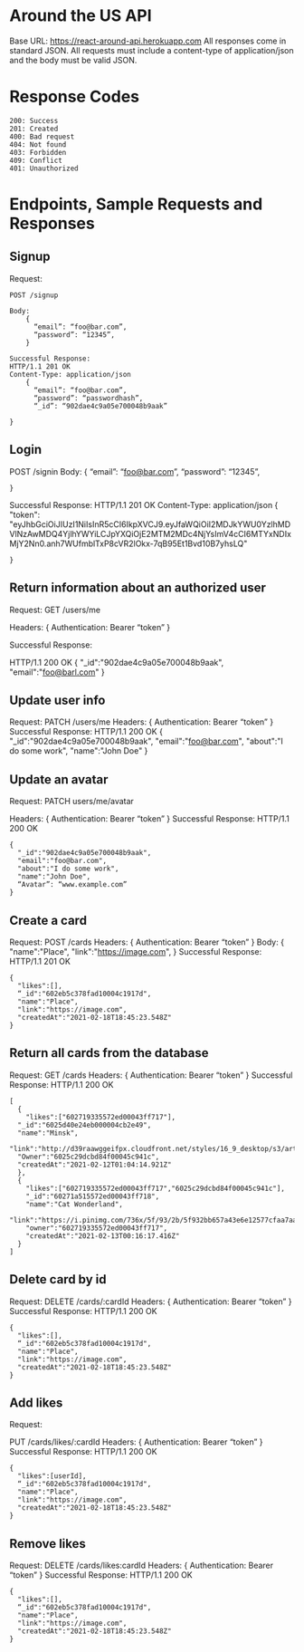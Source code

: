 # Around the US API
Base URL: 
https://react-around-api.herokuapp.com
All responses come in standard JSON. All requests must include a content-type of application/json and the body must be valid JSON.

# Response Codes

    200: Success
    201: Created
    400: Bad request
    404: Not found
    403: Forbidden
    409: Conflict
    401: Unauthorized

# Endpoints, Sample Requests and Responses

## Signup

Request: 

    POST /signup

    Body:
        {
          “email”: “foo@bar.com”,
          “password”: “12345”,
        }

    Successful Response:
    HTTP/1.1 201 OK
    Content-Type: application/json
        {
          “email”: “foo@bar.com”,
          “password”: “passwordhash”,
          “_id”: “902dae4c9a05e700048b9aak”

    }
## Login

POST /signin
Body: 
    {
      “email”: “foo@bar.com”,
      “password”: “12345”,

    }

Successful Response:
HTTP/1.1 201 OK
Content-Type: application/json
    {
      "token": "eyJhbGciOiJIUzI1NiIsInR5cCI6IkpXVCJ9.eyJfaWQiOiI2MDJkYWU0YzlhMDVlNzAwMDQ4YjlhYWYiLCJpYXQiOjE2MTM2MDc4NjYsImV4cCI6MTYxNDIxMjY2Nn0.anh7WUfmblTxP8cVR2lOkx-7qB95Et1Bvd10B7yhsLQ"

    }

## Return information about an authorized user 

Request:
GET /users/me

Headers: 
    {
     Authentication: Bearer “token”
    }


Successful Response: 

HTTP/1.1 200 OK
    {
      "_id":"902dae4c9a05e700048b9aak",
      "email":"foo@barl.com"
    }

## Update user info 

Request:
PATCH /users/me
Headers: 
    {
      Authentication: Bearer “token”
    }
Successful Response: 
HTTP/1.1 200 OK
    {
      "_id":"902dae4c9a05e700048b9aak",
      "email":"foo@bar.com",
      "about":"I do some work",
      "name":"John Doe"
    }

## Update an avatar 

Request: 
PATCH users/me/avatar 

Headers: 
    {
      Authentication: Bearer “token”
    }
Successful Response: 
HTTP/1.1 200 OK

    {
      "_id":"902dae4c9a05e700048b9aak",
      "email":"foo@bar.com",
      "about":"I do some work",
      "name":"John Doe",
      “Avatar”: “www.example.com” 
    }

## Create a card 

Request:
POST /cards
Headers: 
    {
      Authentication: Bearer “token”
    }
Body: 
    {
      "name":"Place",
      "link":"https://image.com",
    }
Successful Response: 
HTTP/1.1 201 OK

    {
      "likes":[],
      “_id":"602eb5c378fad10004c1917d",
      "name":"Place",
      "link":"https://image.com",
      "createdAt":"2021-02-18T18:45:23.548Z"
    }

## Return all cards from the database 

Request:
GET /cards
Headers: 
    {
      Authentication: Bearer “token”
    }
Successful Response: 
HTTP/1.1 200 OK

    [
      {
        "likes":["602719335572ed00043ff717"],
      "_id":"6025d40e24eb000004cb2e49",
      "name":"Minsk",
      "link":"http://d39raawggeifpx.cloudfront.net/styles/16_9_desktop/s3/articleimages/bneGeneric_Belarus_Minsk_cityscape_business_Cropped.png",
      "Owner":"6025c29dcbd84f00045c941c",
      "createdAt":"2021-02-12T01:04:14.921Z"
      },
      {
        "likes":["602719335572ed00043ff717","6025c29dcbd84f00045c941c"],
        "_id":"60271a515572ed00043ff718",
        "name":"Cat Wonderland",
        "link":"https://i.pinimg.com/736x/5f/93/2b/5f932bb657a43e6e12577cfaa7aaa233.jpg",
        "owner":"602719335572ed00043ff717",
        "createdAt":"2021-02-13T00:16:17.416Z"
      }
    ]

## Delete card by id 

Request:
DELETE /cards/:cardId 
Headers: 
  {
    Authentication: Bearer “token”
  }
Successful Response:
HTTP/1.1 200 OK

    {
      "likes":[],
      “_id":"602eb5c378fad10004c1917d",
      "name":"Place",
      "link":"https://image.com",
      "createdAt":"2021-02-18T18:45:23.548Z"
    }

## Add likes 

Request:

PUT /cards/likes/:cardId
Headers: 
  {
    Authentication: Bearer “token”
  }
Successful Response: 
HTTP/1.1 200 OK

    {
      "likes":[userId],
      “_id":"602eb5c378fad10004c1917d",
      "name":"Place",
      "link":"https://image.com",
      "createdAt":"2021-02-18T18:45:23.548Z"
    }

## Remove likes 

Request:
DELETE /cards/likes:cardId
Headers: 
    {
      Authentication: Bearer “token”
    }
Successful Response: 
HTTP/1.1 200 OK

    {
      "likes":[],
      “_id":"602eb5c378fad10004c1917d",
      "name":"Place",
      "link":"https://image.com",
      "createdAt":"2021-02-18T18:45:23.548Z"
    }







